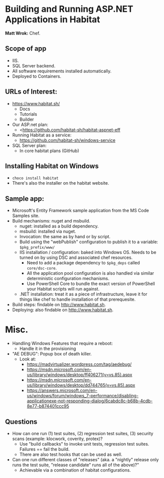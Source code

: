 # Building and Running ASP.NET Applications in Habitat
**Matt Wrok:** Chef.

## Scope of app
 * IIS.
 * SQL Server backend.
 * All software requirements installed automatically.
 * Deployed to Containers.


## URLs of Interest:
 * <https://www.habitat.sh/>
   + Docs
   + Tutorials
   + Builder
 * Our ASP.net plan:
   + <https://github.com/habitat-sh/habitat-aspnet-eff
 * Running Habitat as a service:
   + <https://github.com/habitat-sh/windows-service>
 * SQL Server plan:
   + In core habitat plans (GitHub)


## Installing Habitat on Windows
 * `choco install habitat`
 * There's also the installer on the habitat website.

## Sample app:
 * Microsoft's Entity Framework sample application from the MS Code Samples site.
 * Build mechanisms: nuget and msbuild.
   + nuget:   installed as a build dependency.
   + msbuild: installed via nuget.
   + Invocation: the same as by hand or by script.
   + Build using the "webPublish" configuration to publish it to a variable: `$pkg_prefix/www/`
   + IIS installation / configuration: baked into Windows OS. Needs to be turned on by using DSC and associated chef resources.
     - Need to add a package dependency to `$pkg_deps` called `core/dsc-core`.
     - All the application pool configuration is also handled via similar deterministic configuration mechanisms.
     - Use PowerShell Core to bundle the exact version of PowerShell your Habitat scripts will run against.
   + .NET installation: treat it as a piece of infrastructure, leave it for things like chef to handle installation of that prerequesite.
 * Build steps: findable on <http://www.habitat.sh>.
 * Deploying: also findable on <http://www.habitat.sh>.
   


# Misc.
 * Handling Windows Features that require a reboot:
   + Handle it in the provisioning 
 * "AE DEBUG": Popup box of death killer.
   + Look at:
     - <https://madvirtualizer.wordpress.com/tag/aedebug/>
     - <https://msdn.microsoft.com/en-us/library/windows/desktop/ff406271(v=vs.85).aspx>
     - <https://msdn.microsoft.com/en-us/library/windows/desktop/dd744765(v=vs.85).aspx>
     - <https://answers.microsoft.com/en-us/windows/forum/windows_7-performance/disabling-applicationexe-not-responding-dialog/6cabdc8c-b68b-4cdb-8e77-b874401ccc95>


## Questions
 * How can one run (1) test suites, (2) regression test suites, (3) security scans (example: klocwork, coverity, protex)?
   + Use "build callbacks" to invoke unit tests, regression test suites. Failures == fail the build.
   + There are also test hooks that can be used as well.
 * Can one run different classes of "releases" (aka. a "nightly" release only runs the test suite, "release candidate" runs all of the above)?"
   + Achievable via a combination of habitat configurations.
